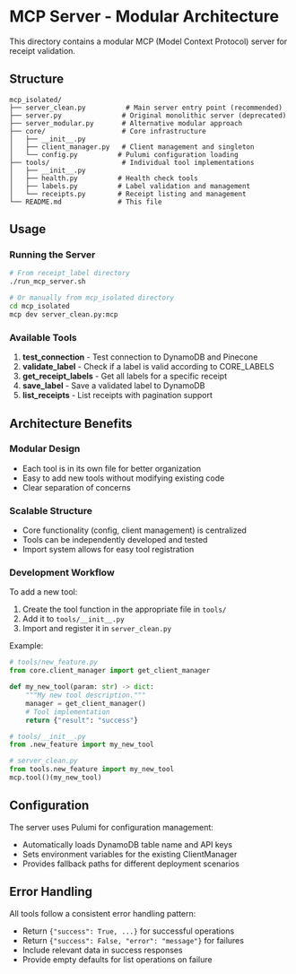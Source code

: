 # MCP Server - Modular Architecture

This directory contains a modular MCP (Model Context Protocol) server for receipt validation.

## Structure

```
mcp_isolated/
├── server_clean.py          # Main server entry point (recommended)
├── server.py               # Original monolithic server (deprecated)
├── server_modular.py       # Alternative modular approach
├── core/                   # Core infrastructure
│   ├── __init__.py
│   ├── client_manager.py   # Client management and singleton
│   └── config.py          # Pulumi configuration loading
├── tools/                  # Individual tool implementations
│   ├── __init__.py
│   ├── health.py          # Health check tools
│   ├── labels.py          # Label validation and management
│   └── receipts.py        # Receipt listing and management
└── README.md              # This file
```

## Usage

### Running the Server

```bash
# From receipt_label directory
./run_mcp_server.sh

# Or manually from mcp_isolated directory
cd mcp_isolated
mcp dev server_clean.py:mcp
```

### Available Tools

1. **test_connection** - Test connection to DynamoDB and Pinecone
2. **validate_label** - Check if a label is valid according to CORE_LABELS
3. **get_receipt_labels** - Get all labels for a specific receipt
4. **save_label** - Save a validated label to DynamoDB
5. **list_receipts** - List receipts with pagination support

## Architecture Benefits

### Modular Design
- Each tool is in its own file for better organization
- Easy to add new tools without modifying existing code
- Clear separation of concerns

### Scalable Structure
- Core functionality (config, client management) is centralized
- Tools can be independently developed and tested
- Import system allows for easy tool registration

### Development Workflow
To add a new tool:

1. Create the tool function in the appropriate file in `tools/`
2. Add it to `tools/__init__.py`
3. Import and register it in `server_clean.py`

Example:
```python
# tools/new_feature.py
from core.client_manager import get_client_manager

def my_new_tool(param: str) -> dict:
    """My new tool description."""
    manager = get_client_manager()
    # Tool implementation
    return {"result": "success"}

# tools/__init__.py
from .new_feature import my_new_tool

# server_clean.py
from tools.new_feature import my_new_tool
mcp.tool()(my_new_tool)
```

## Configuration

The server uses Pulumi for configuration management:
- Automatically loads DynamoDB table name and API keys
- Sets environment variables for the existing ClientManager
- Provides fallback paths for different deployment scenarios

## Error Handling

All tools follow a consistent error handling pattern:
- Return `{"success": True, ...}` for successful operations
- Return `{"success": False, "error": "message"}` for failures
- Include relevant data in success responses
- Provide empty defaults for list operations on failure
